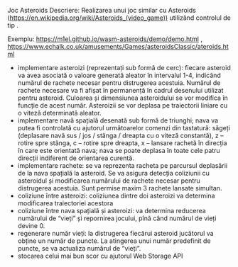 Joc Asteroids 
Descriere: Realizarea unui joc similar cu Asteroids (https://en.wikipedia.org/wiki/Asteroids_(video_game)) utilizând controlul de tip <canvas>.  

Exemplu: https://m1el.github.io/wasm-asteroids/demo/demo.html , https://www.echalk.co.uk/amusements/Games/asteroidsClassic/ateroids.html 
 
- implementare asteroizi (reprezentați sub formă de cerc): fiecare asteroid va avea asociată o valoare generată aleator în intervalul 1-4, indicând numărul de rachete necesar pentru distrugerea acestuia. Numărul de rachete necesare va fi afișat în permanență în cadrul desenului utilizat pentru asteroid. Culoarea și dimensiunea asteroidului se vor modifica în funcție de acest număr. Asteroizii se vor deplasa pe traiectorii liniare cu o viteză determinată aleator.
- implementare navă spațială desenată sub formă de triunghi; nava va putea fi controlată cu ajutorul următoarelor comenzi din tastatură: săgeți (deplasare navă sus / jos / stânga / dreapta cu o viteză constantă), z – rotire spre stânga, c – rotire spre dreapta, x – lansare rachetă în direcția în care este orientată nava; nava se poate deplasa în toate cele patru direcții indiferent de orientarea curentă. 
- implementare rachete: se va reprezenta racheta pe parcursul deplasării de la nava spațială la asteroid. Se va asigura detecția coliziunii cu asteroidul și modificarea numărului de rachete necesar pentru distrugerea acestuia. Sunt permise maxim 3 rachete lansate simultan. 
- coliziune între asteroizi: coliziunea dintre doi asteroizi va determina modificarea traiectoriei acestora
- coliziune între nava spațială și asteroizi: va determina reducerea numărului de “vieți” și repornirea jocului, pînă când numărul de vieți devine 0. 
- regenerare număr vieți: la distrugerea fiecărui asteroid jucătorul va obține un număr de puncte. La atingerea unui număr predefinit de puncte, se va actualiza numărul de ”vieți”. 
- stocarea celui mai bun scor cu ajutorul Web Storage API 
